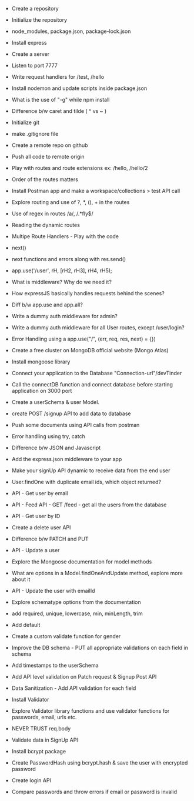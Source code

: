 - Create a repository
- Initialize the repository
- node_modules, package.json, package-lock.json
- Install express
- Create a server
- Listen to port 7777
- Write request handlers for /test, /hello
- Install nodemon and update scripts inside package.json
- What is the use of "-g" while npm install
- Difference b/w caret and tilde ( ^ vs ~ )


- Initialize git
- make .gitignore file
- Create a remote repo on github
- Push all code to remote origin
- Play with routes and route extensions ex: /hello, /hello/2
- Order of the routes matters
- Install Postman app and make a workspace/collections > test API call
- Explore routing and use of ?, *, (), + in the routes
- Use of regex in routes /a/, /.*fly$/
- Reading the dynamic routes


- Multipe Route Handlers - Play with the code
- next()
- next functions and errors along with res.send()
- app.use('/user', rH, [rH2, rH3], rH4, rH5);
- What is middleware? Why do we need it?
- How expressJS basically handles requests behind the scenes?
- Diff b/w app.use and app.all?
- Write a dummy auth middleware for admin?
- Write a dummy auth middleware for all User routes, except /user/login?
- Error Handling using a app.use("/", (err, req, res, next) = {})


- Create a free cluster on MongoDB official website (Mongo Atlas)
- Install mongoose library
- Connect your application to the Database "Connection-url"/devTinder
- Call the connectDB function and connect database before starting application on 3000 port
- Create a userSchema & user Model.
- create POST /signup API to add data to database
- Push some documents using API calls from postman
- Error handling using try, catch


- Difference b/w JSON and Javascript
- Add the express.json middleware to your app
- Make your signUp API dynamic to receive data from the end user
- User.findOne with duplicate email ids, which object returned?
- API - Get user by email
- API - Feed API - GET /feed - get all the users from the database
- API - Get user by ID
- Create a delete user API
- Difference b/w PATCH and PUT
- API - Update a user
- Explore the Mongoose documentation for model methods
- What are options in a Model.findOneAndUpdate method, explore more about it
- API - Update the user with emailId



- Explore schematype options from the documentation
- add required, unique, lowercase, min, minLength, trim
- Add default
- Create a custom validate function for gender
- Improve the DB schema - PUT all appropriate validations on each field in schema
- Add timestamps to the userSchema
- Add API level validation on Patch request & Signup Post API
- Data Sanitization - Add API validation for each field
- Install Validator
- Explore Validator library functions and use validator functions for passwords, email, urls etc.
- NEVER TRUST req.body


- Validate data in SignUp API
- Install bcrypt package
- Create PasswordHash using bcrypt.hash & save the user with encrypted password
- Create login API
- Compare passwords and throw errors if email or password is invalid



